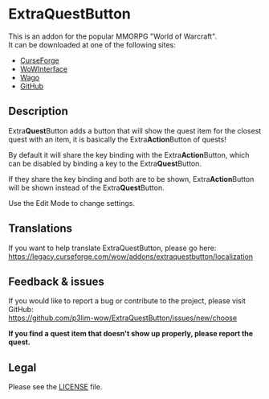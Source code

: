 # ExtraQuestButton

This is an addon for the popular MMORPG "World of Warcraft".  
It can be downloaded at one of the following sites:

- [CurseForge](https://www.curseforge.com/wow/addons/extraquestbutton)
- [WoWInterface](https://wowinterface.com/downloads/info23464)
- [Wago](https://addons.wago.io/addons/extraquestbutton)
- [GitHub](https://github.com/p3lim-wow/ExtraQuestButton/releases)

## Description

Extra**Quest**Button adds a button that will show the quest item for the closest quest with an item, it is basically the Extra**Action**Button of quests!

By default it will share the key binding with the Extra**Action**Button, which can be disabled by binding a key to the Extra**Quest**Button.

If they share the key binding and both are to be shown, Extra**Action**Button will be shown instead of the Extra**Quest**Button.

Use the Edit Mode to change settings.

## Translations

If you want to help translate ExtraQuestButton, please go here:  
<https://legacy.curseforge.com/wow/addons/extraquestbutton/localization>

## Feedback & issues

If you would like to report a bug or contribute to the project, please visit GitHub:  
<https://github.com/p3lim-wow/ExtraQuestButton/issues/new/choose>

**If you find a quest item that doesn't show up properly, please report the quest.**

## Legal

Please see the [LICENSE](https://github.com/p3lim-wow/ExtraQuestButton/blob/master/LICENSE.txt) file.

